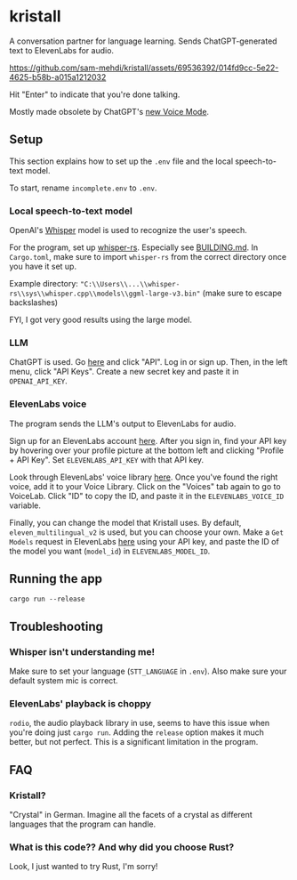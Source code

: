 # kristall

A conversation partner for language learning. Sends ChatGPT-generated text to ElevenLabs for audio.

https://github.com/sam-mehdi/kristall/assets/69536392/014fd9cc-5e22-4625-b58b-a015a1212032

Hit "Enter" to indicate that you're done talking.

Mostly made obsolete by ChatGPT's [new Voice Mode](https://help.openai.com/en/articles/8400625-voice-chat-faq).

## Setup

This section explains how to set up the `.env` file and the local speech-to-text model.

To start, rename `incomplete.env` to `.env`.

### Local speech-to-text model
OpenAI's [Whisper](https://github.com/openai/whisper) model is used to recognize the user's speech.

For the program, set up [whisper-rs](https://github.com/tazz4843/whisper-rs). Especially see [BUILDING.md](https://github.com/tazz4843/whisper-rs/blob/master/BUILDING.md). In `Cargo.toml`, make sure to import `whisper-rs` from the correct directory once you have it set up.

Example directory: `"C:\\Users\\...\\whisper-rs\\sys\\whisper.cpp\\models\\ggml-large-v3.bin"` (make sure to escape backslashes)

FYI, I got very good results using the large model.

### LLM
ChatGPT is used. Go [here](https://platform.openai.com/apps) and click "API". Log in or sign up. Then, in the left menu, click "API Keys". Create a new secret key and paste it in `OPENAI_API_KEY`.

### ElevenLabs voice
The program sends the LLM's output to ElevenLabs for audio.

Sign up for an ElevenLabs account [here](https://elevenlabs.io/). After you sign in, find your API key by hovering over your profile picture at the bottom left and clicking "Profile + API Key". Set `ELEVENLABS_API_KEY` with that API key.

Look through ElevenLabs' voice library [here](https://elevenlabs.io/app/voice-library). Once you've found the right voice, add it to your Voice Library. Click on the "Voices" tab again to go to VoiceLab. Click "ID" to copy the ID, and paste it in the `ELEVENLABS_VOICE_ID` variable.

Finally, you can change the model that Kristall uses. By default, `eleven_multilingual_v2` is used, but you can choose your own. Make a `Get Models` request in ElevenLabs [here](https://elevenlabs.io/docs/api-reference/get-models) using your API key, and paste the ID of the model you want (`model_id`) in `ELEVENLABS_MODEL_ID`.

## Running the app
`cargo run --release`

## Troubleshooting

### Whisper isn't understanding me!
Make sure to set your language (`STT_LANGUAGE` in `.env`). Also make sure your default system mic is correct.

### ElevenLabs' playback is choppy
`rodio`, the audio playback library in use, seems to have this issue when you're doing just `cargo run`. Adding the `release` option makes it much better, but not perfect. This is a significant limitation in the program.

## FAQ

### Kristall?
"Crystal" in German. Imagine all the facets of a crystal as different languages that the program can handle.

### What is this code?? And why did you choose Rust?
Look, I just wanted to try Rust, I'm sorry!
